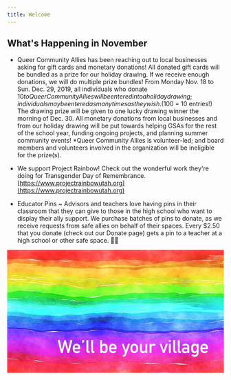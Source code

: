 ```yaml
---
title: Welcome
---
```

 
## What's Happening in November 

- Queer Community Allies has been reaching out to local businesses asking for gift cards and monetary donations! All donated gift cards will be bundled as a prize for our holiday drawing. If we receive enough donations, we will do multiple prize bundles! From Monday Nov. 18 to Sun. Dec. 29, 2019, all individuals who donate $10 to Queer Community Allies will be entered into a holiday drawing; individuals may be entered as many times as they wish. ($100 = 10 entries!) The drawing prize will be given to one lucky drawing winner the morning of Dec. 30. All monetary donations from local businesses and from our holiday drawing will be put towards helping GSAs for the rest of the school year, funding ongoing projects, and planning summer community events! *Queer Community Allies is volunteer-led; and board members and volunteers involved in the organization will be ineligible for the prize(s). 

- We support Project Rainbow! Check out the wonderful work they're doing for Transgender Day of Remembrance. [https://www.projectrainbowutah.org](https://www.projectrainbowutah.org)

- Educator Pins ~ 
Advisors and teachers love having pins in their classroom that they can give to those in the high school who want to display their ally support. We purchase batches of pins to donate, as we receive requests from safe allies on behalf of their spaces. Every $2.50 that you donate (check out our Donate page) gets a pin to a teacher at a high school or other safe space. 🏳️‍🌈 

![we'll be your village](files/rainbow-banner.jpeg)

